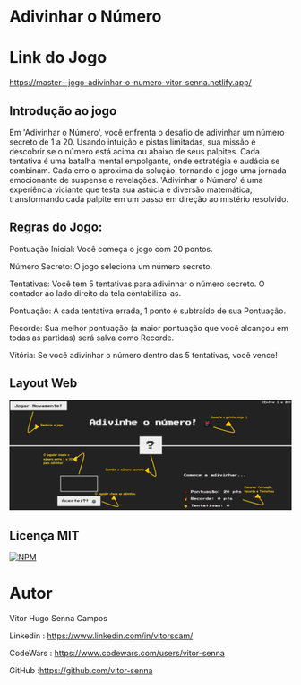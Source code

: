 # Adivinhar o Número

# Link do Jogo

https://master--jogo-adivinhar-o-numero-vitor-senna.netlify.app/

## Introdução ao jogo

Em 'Adivinhar o Número', você enfrenta o desafio de adivinhar um número secreto de 1 a 20. Usando intuição e pistas limitadas, sua missão é descobrir se o número está acima ou abaixo de seus palpites. Cada tentativa é uma batalha mental empolgante, onde estratégia e audácia se combinam. Cada erro o aproxima da solução, tornando o jogo uma jornada emocionante de suspense e revelações. 'Adivinhar o Número' é uma experiência viciante que testa sua astúcia e diversão matemática, transformando cada palpite em um passo em direção ao mistério resolvido.

## Regras do Jogo:

Pontuação Inicial: Você começa o jogo com 20 pontos.

Número Secreto: O jogo seleciona um número secreto.

Tentativas: Você tem 5 tentativas para adivinhar o número secreto. O contador ao lado direito da tela contabiliza-as.

Pontuação: A cada tentativa errada, 1 ponto é subtraído de sua Pontuação.

Recorde: Sua melhor pontuação (a maior pontuação que você alcançou em todas as partidas) será salva como Recorde.

Vitória: Se você adivinhar o número dentro das 5 tentativas, você vence!

## Layout Web

![web-layout](https://github.com/vitor-senna/adivinhar-o-numero/blob/master/layout-web-editado.png)

## Licença MIT

[![NPM](https://img.shields.io/npm/l/react)](https://github.com/vitor-senna/adivinhar-o-numero/blob/main/LICENSE)

# Autor

Vitor Hugo Senna Campos

Linkedin : https://www.linkedin.com/in/vitorscam/

CodeWars : https://www.codewars.com/users/vitor-senna

GitHub :https://github.com/vitor-senna
